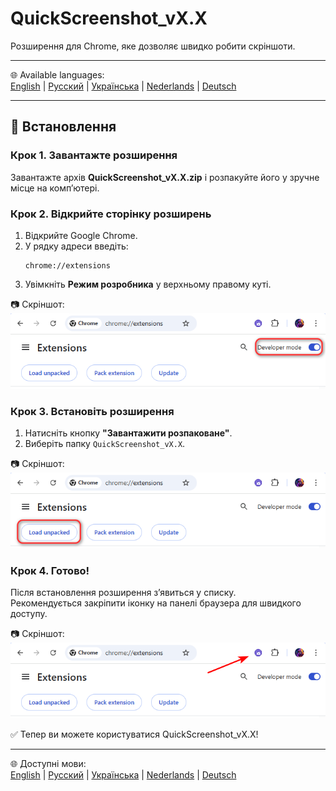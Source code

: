 # QuickScreenshot_vX.X
Розширення для Chrome, яке дозволяє швидко робити скріншоти.

---

🌐 Available languages:  
[English](README.md) | [Русский](README.ru.md) | [Українська](README.uk.md) | [Nederlands](README.nl.md) | [Deutsch](README.de.md)

---

## 🚀 Встановлення

### Крок 1. Завантажте розширення
Завантажте архів **QuickScreenshot_vX.X.zip** і розпакуйте його у зручне місце на комп’ютері.

### Крок 2. Відкрийте сторінку розширень
1. Відкрийте Google Chrome.  
2. У рядку адреси введіть:  
   ```
   chrome://extensions
   ```
3. Увімкніть **Режим розробника** у верхньому правому куті.

📷 Скріншот:  
![Developer mode](screenshots/step2_developer_mode.png)

### Крок 3. Встановіть розширення
1. Натисніть кнопку **"Завантажити розпаковане"**.  
2. Виберіть папку `QuickScreenshot_vX.X`.  

📷 Скріншот:  
![Load unpacked](screenshots/step3_load_unpacked.png)

### Крок 4. Готово!
Після встановлення розширення з’явиться у списку.  
Рекомендується закріпити іконку на панелі браузера для швидкого доступу.

📷 Скріншот:  
![Extension installed](screenshots/step4_installed.png)

✅ Тепер ви можете користуватися QuickScreenshot_vX.X!

---

🌐 Доступні мови:  
[English](README.md) | [Русский](README.ru.md) | [Українська](README.uk.md) | [Nederlands](README.nl.md) | [Deutsch](README.de.md)
